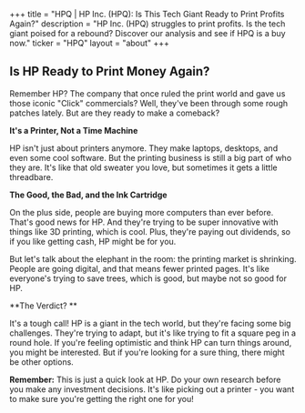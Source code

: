 +++
title = "HPQ |  HP Inc. (HPQ): Is This Tech Giant Ready to Print Profits Again?"
description = "HP Inc. (HPQ) struggles to print profits. Is the tech giant poised for a rebound? Discover our analysis and see if HPQ is a buy now."
ticker = "HPQ"
layout = "about"
+++

        


##  Is HP Ready to Print Money Again? 

Remember HP? The company that once ruled the print world and gave us those iconic "Click" commercials? Well, they've been through some rough patches lately. But are they ready to make a comeback?  

**It's a Printer, Not a Time Machine**

HP isn't just about printers anymore. They make laptops, desktops, and even some cool software. But the printing business is still a big part of who they are.  It's like that old sweater you love, but sometimes it gets a little threadbare. 

**The Good, the Bad, and the Ink Cartridge**

On the plus side, people are buying more computers than ever before.  That's good news for HP.  And they're trying to be super innovative with things like 3D printing, which is cool.  Plus, they're paying out dividends, so if you like getting cash, HP might be for you.

But let's talk about the elephant in the room:  the printing market is shrinking.  People are going digital, and that means fewer printed pages. It's like everyone's trying to save trees, which is good, but maybe not so good for HP. 

**The Verdict?  **

It's a tough call! HP is a giant in the tech world, but they're facing some big challenges. They're trying to adapt, but it's like trying to fit a square peg in a round hole. If you're feeling optimistic and think HP can turn things around, you might be interested. But if you're looking for a sure thing, there might be other options.  

**Remember:** This is just a quick look at HP. Do your own research before you make any investment decisions.  It's like picking out a printer - you want to make sure you're getting the right one for you! 

        